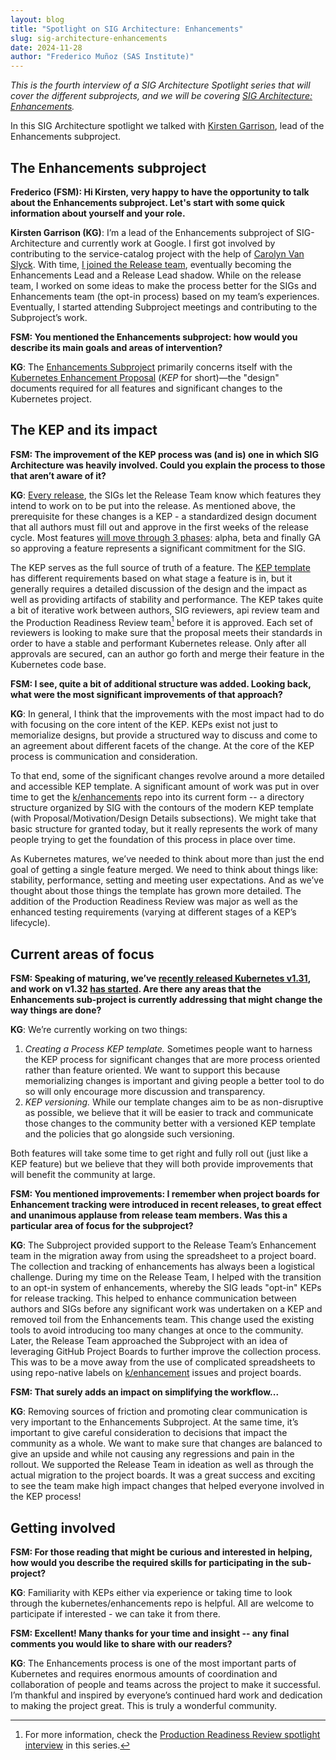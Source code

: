 ```yaml
---
layout: blog
title: "Spotlight on SIG Architecture: Enhancements"
slug: sig-architecture-enhancements
date: 2024-11-28
author: "Frederico Muñoz (SAS Institute)"
---
```


_This is the fourth interview of a SIG Architecture Spotlight series that will cover the different
subprojects, and we will be covering [SIG Architecture:
Enhancements](https://github.com/kubernetes/community/blob/master/sig-architecture/README.md#enhancements)._

In this SIG Architecture spotlight we talked with [Kirsten
Garrison](https://github.com/kikisdeliveryservice), lead of the Enhancements subproject.

## The Enhancements subproject

**Frederico (FSM): Hi Kirsten, very happy to have the opportunity to talk about the Enhancements
subproject. Let's start with some quick information about yourself and your role.**

**Kirsten Garrison (KG)**: I’m a lead of the Enhancements subproject of SIG-Architecture and
currently work at Google. I first got involved by contributing to the service-catalog project with
the help of [Carolyn Van Slyck](https://github.com/carolynvs). With time, [I joined the Release
team](https://github.com/kubernetes/sig-release/blob/master/releases/release-1.17/release_team.md),
eventually becoming the Enhancements Lead and a Release Lead shadow. While on the release team, I
worked on some ideas to make the process better for the SIGs and Enhancements team (the opt-in
process) based on my team’s experiences. Eventually, I started attending Subproject meetings and
contributing to the Subproject’s work.

**FSM: You mentioned the Enhancements subproject: how would you describe its main goals and areas of
intervention?**

**KG**: The [Enhancements
Subproject](https://github.com/kubernetes/community/blob/master/sig-architecture/README.md#enhancements)
primarily concerns itself with the [Kubernetes Enhancement
Proposal](https://github.com/kubernetes/enhancements/blob/master/keps/sig-architecture/0000-kep-process/README.md)
(_KEP_ for short)—the "design" documents required for all features and significant changes
to the Kubernetes project.

## The KEP and its impact

**FSM: The improvement of the KEP process was (and is) one in which SIG Architecture was heavily
involved. Could you explain the process to those that aren’t aware of it?**

**KG**: [Every release](https://kubernetes.io/releases/release/#the-release-cycle), the SIGs let the
Release Team know which features they intend to work on to be put into the release. As mentioned
above, the prerequisite for these changes is a KEP - a standardized design document that all authors
must fill out and approve in the first weeks of the release cycle. Most features [will move
through 3
phases](https://kubernetes.io/docs/reference/command-line-tools-reference/feature-gates/#feature-stages):
alpha, beta and finally GA so approving a feature represents a significant commitment for the SIG.

The KEP serves as the full source of truth of a feature. The [KEP
template](https://github.com/kubernetes/enhancements/blob/master/keps/NNNN-kep-template/README.md)
has different requirements based on what stage a feature is in, but it generally requires a detailed
discussion of the design and the impact as well as providing artifacts of stability and
performance. The KEP takes quite a bit of iterative work between authors, SIG reviewers, api review
team and the Production Readiness Review team[^1] before it is approved. Each set of reviewers is
looking to make sure that the proposal meets their standards in order to have a stable and
performant Kubernetes release. Only after all approvals are secured, can an author go forth and
merge their feature in the Kubernetes code base.


**FSM: I see, quite a bit of additional structure was added. Looking back, what were the most
significant improvements of that approach?**

**KG**: In general, I think that the improvements with the most impact had to do with focusing on
the core intent of the KEP. KEPs exist not just to memorialize designs, but provide a structured way
to discuss and come to an agreement about different facets of the change. At the core of the KEP
process is communication and consideration.

To that end, some of the significant changes revolve around a more detailed and accessible KEP
template. A significant amount of work was put in over time to get the
[k/enhancements](https://github.com/kubernetes/enhancements) repo into its current form -- a
directory structure organized by SIG with the contours of the modern KEP template (with
Proposal/Motivation/Design Details subsections). We might take that basic structure for granted
today, but it really represents the work of many people trying to get the foundation of this process
in place over time.

As Kubernetes matures, we’ve needed to think about more than just the end goal of getting a single
feature merged. We need to think about things like: stability, performance, setting and meeting user
expectations. And as we’ve thought about those things the template has grown more detailed. The
addition of the Production Readiness Review was major as well as the enhanced testing requirements
(varying at different stages of a KEP’s lifecycle).

## Current areas of focus

**FSM: Speaking of maturing, we’ve [recently released Kubernetes
v1.31](https://kubernetes.io/blog/2024/08/13/kubernetes-v1-31-release/), and work on v1.32 [has
started](https://github.com/fsmunoz/sig-release/tree/release-1.32/releases/release-1.32). Are there
any areas that the Enhancements sub-project is currently addressing that might change the way things
are done?**

**KG**: We’re currently working on two things:

  1) _Creating a Process KEP template._ Sometimes people want to harness the KEP process for
  significant changes that are more process oriented rather than feature oriented. We want to
  support this because memorializing changes is important and giving people a better tool to do so
  will only encourage more discussion and transparency.
  2) _KEP versioning._ While our template changes aim to be as non-disruptive as possible, we
  believe that it will be easier to track and communicate those changes to the community better with
  a versioned KEP template and the policies that go alongside such versioning.

Both features will take some time to get right and fully roll out (just like a KEP feature) but we
believe that they will both provide improvements that will benefit the community at large.

**FSM: You mentioned improvements: I remember when project boards for Enhancement tracking were
introduced in recent releases, to great effect and unanimous applause from release team members. Was
this a particular area of focus for the subproject?**

**KG**: The Subproject provided support to the Release Team’s Enhancement team in the migration away
from using the spreadsheet to a project board. The collection and tracking of enhancements has
always been a logistical challenge. During my time on the Release Team, I helped with the transition
to an opt-in system of enhancements, whereby the SIG leads "opt-in" KEPs for release tracking. This
helped to enhance communication between authors and SIGs before any significant work was undertaken
on a KEP and removed toil from the Enhancements team. This change used the existing tools to avoid
introducing too many changes at once to the community. Later, the Release Team approached the
Subproject with an idea of leveraging GitHub Project Boards to further improve the collection
process. This was to be a move away from the use of complicated spreadsheets to using repo-native
labels on [k/enhancement](https://github.com/kubernetes/enhancements) issues and project boards.

**FSM: That surely adds an impact on simplifying the workflow...**

**KG**: Removing sources of friction and promoting clear communication is very important to the
Enhancements Subproject.  At the same time, it’s important to give careful consideration to
decisions that impact the community as a whole. We want to make sure that changes are balanced to
give an upside and while not causing any regressions and pain in the rollout. We supported the
Release Team in ideation as well as through the actual migration to the project boards. It was a
great success and exciting to see the team make high impact changes that helped everyone involved in
the KEP process!

## Getting involved

**FSM: For those reading that might be curious and interested in helping, how would you describe the
required skills for participating in the sub-project?**

**KG**: Familiarity with KEPs either via experience or taking time to look through the
kubernetes/enhancements repo is helpful. All are welcome to participate if interested - we can take
it from there.

**FSM: Excellent! Many thanks for your time and insight -- any final comments you would like to
share with our readers?**

**KG**: The Enhancements process is one of the most important parts of Kubernetes and requires
enormous amounts of coordination and collaboration of people and teams across the project to make it
successful. I’m thankful and inspired by everyone’s continued hard work and dedication to making the
project great. This is truly a wonderful community.


[^1]: For more information, check the [Production Readiness Review spotlight
    interview](https://kubernetes.io/blog/2023/11/02/sig-architecture-production-readiness-spotlight-2023/)
    in this series.
